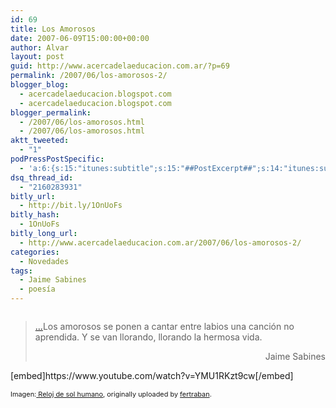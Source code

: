 ```yaml
---
id: 69
title: Los Amorosos
date: 2007-06-09T15:00:00+00:00
author: Alvar
layout: post
guid: http://www.acercadelaeducacion.com.ar/?p=69
permalink: /2007/06/los-amorosos-2/
blogger_blog:
  - acercadelaeducacion.blogspot.com
  - acercadelaeducacion.blogspot.com
blogger_permalink:
  - /2007/06/los-amorosos.html
  - /2007/06/los-amorosos.html
aktt_tweeted:
  - "1"
podPressPostSpecific:
  - 'a:6:{s:15:"itunes:subtitle";s:15:"##PostExcerpt##";s:14:"itunes:summary";s:15:"##PostExcerpt##";s:15:"itunes:keywords";s:17:"##WordPressCats##";s:13:"itunes:author";s:10:"##Global##";s:15:"itunes:explicit";s:7:"Default";s:12:"itunes:block";s:7:"Default";}'
dsq_thread_id:
  - "2160283931"
bitly_url:
  - http://bit.ly/1OnUoFs
bitly_hash:
  - 1OnUoFs
bitly_long_url:
  - http://www.acercadelaeducacion.com.ar/2007/06/los-amorosos-2/
categories:
  - Novedades
tags:
  - Jaime Sabines
  - poesía
---
```

<p class="flickr-frame" align="center"><a title="photo sharing" href="http://www.flickr.com/photos/el_fer/532989936/"><img class="flickr-photo" src="http://farm2.static.flickr.com/1135/532989936_9de2661c07.jpg" alt="" /></a></p>

<blockquote>
<p class="flickr-yourcomment" align="left"><a href="http://www.los-poetas.com/f/sabi1.htm#LOS%20AMOROSOS">...</a>Los amorosos
se ponen a cantar entre labios
una canción no aprendida.
Y se van
llorando, llorando
la hermosa vida.</p>
<p class="flickr-yourcomment" style="text-align: right;">Jaime Sabines</p>
</blockquote>
[embed]https://www.youtube.com/watch?v=YMU1RKzt9cw[/embed]

<span class="flickr-caption"><span style="font-size: 78%;">Imagen:</span><a href="http://www.flickr.com/photos/el_fer/532989936/"><span style="font-size: 78%;"> Reloj de sol humano</span></a><span style="font-size: 78%;">, originally uploaded by </span><a href="http://www.flickr.com/people/el_fer/"><span style="font-size: 78%;">fertraban</span></a><span style="font-size: 78%;">.</span></span>